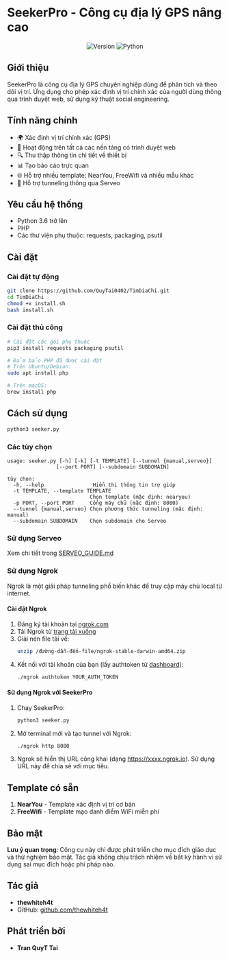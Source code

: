# SeekerPro - Công cụ địa lý GPS nâng cao

<div align="center">
  <img src="https://img.shields.io/badge/Phiên_bản-0.1.2-brightgreen.svg" alt="Version">
  <img src="https://img.shields.io/badge/Python-3.6+-blue.svg" alt="Python">
</div>

## Giới thiệu

SeekerPro là công cụ địa lý GPS chuyên nghiệp dùng để phân tích và theo dõi vị trí. Ứng dụng cho phép xác định vị trí chính xác của người dùng thông qua trình duyệt web, sử dụng kỹ thuật social engineering.

## Tính năng chính

- 🌍 Xác định vị trí chính xác (GPS)
- 📱 Hoạt động trên tất cả các nền tảng có trình duyệt web
- 🔍 Thu thập thông tin chi tiết về thiết bị
- 📊 Tạo báo cáo trực quan
- 🌐 Hỗ trợ nhiều template: NearYou, FreeWifi và nhiều mẫu khác
- 🔄 Hỗ trợ tunneling thông qua Serveo

## Yêu cầu hệ thống

- Python 3.6 trở lên
- PHP
- Các thư viện phụ thuộc: requests, packaging, psutil

## Cài đặt

### Cài đặt tự động

```bash
git clone https://github.com/QuyTai0402/TimDiaChi.git
cd TimDiaChi
chmod +x install.sh
bash install.sh
```

### Cài đặt thủ công

```bash
# Cài đặt các gói phụ thuộc
pip3 install requests packaging psutil

# Đảm bảo PHP đã được cài đặt
# Trên Ubuntu/Debian:
sudo apt install php

# Trên macOS:
brew install php
```

## Cách sử dụng

```bash
python3 seeker.py
```

### Các tùy chọn

```
usage: seeker.py [-h] [-k] [-t TEMPLATE] [--tunnel {manual,serveo}]
                [--port PORT] [--subdomain SUBDOMAIN]

tùy chọn:
  -h, --help                Hiển thị thông tin trợ giúp
  -t TEMPLATE, --template TEMPLATE
                           Chọn template (mặc định: nearyou)
  -p PORT, --port PORT     Cổng máy chủ (mặc định: 8080)
  --tunnel {manual,serveo} Chọn phương thức tunneling (mặc định: manual)
  --subdomain SUBDOMAIN    Chọn subdomain cho Serveo
```

### Sử dụng Serveo

Xem chi tiết trong [SERVEO_GUIDE.md](SERVEO_GUIDE.md)

### Sử dụng Ngrok

Ngrok là một giải pháp tunneling phổ biến khác để truy cập máy chủ local từ internet.

#### Cài đặt Ngrok

1. Đăng ký tài khoản tại [ngrok.com](https://ngrok.com)
2. Tải Ngrok từ [trang tải xuống](https://ngrok.com/download)
3. Giải nén file tải về:
   ```bash
   unzip /đường-dẫn-đến-file/ngrok-stable-darwin-amd64.zip
   ```
4. Kết nối với tài khoản của bạn (lấy authtoken từ [dashboard](https://dashboard.ngrok.com)):
   ```bash
   ./ngrok authtoken YOUR_AUTH_TOKEN
   ```

#### Sử dụng Ngrok với SeekerPro

1. Chạy SeekerPro:
   ```bash
   python3 seeker.py
   ```

2. Mở terminal mới và tạo tunnel với Ngrok:
   ```bash
   ./ngrok http 8080
   ```
   
3. Ngrok sẽ hiển thị URL công khai (dạng https://xxxx.ngrok.io). Sử dụng URL này để chia sẻ với mục tiêu.

## Template có sẵn

1. **NearYou** - Template xác định vị trí cơ bản
2. **FreeWifi** - Template mạo danh điểm WiFi miễn phí

## Bảo mật

**Lưu ý quan trọng**: Công cụ này chỉ được phát triển cho mục đích giáo dục và thử nghiệm bảo mật. Tác giả không chịu trách nhiệm về bất kỳ hành vi sử dụng sai mục đích hoặc phi pháp nào.

## Tác giả

- **thewhiteh4t**
- GitHub: [github.com/thewhiteh4t](https://github.com/thewhiteh4t)

## Phát triển bởi
- **Tran QuyT Tai**
